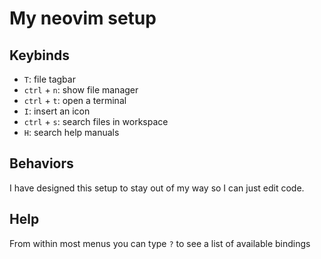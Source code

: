 # My neovim setup
## Keybinds
- `T`: file tagbar
- `ctrl` + `n`: show file manager
- `ctrl` + `t`: open a terminal
- `I`: insert an icon
- `ctrl` + `s`: search files in workspace
- `H`: search help manuals
## Behaviors
I have designed this setup to stay out of my way so I can just edit code.
## Help
From within most menus you can type `?` to see a list of available bindings
